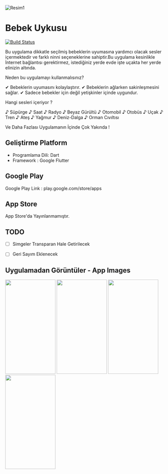 ![Resim1](https://i.ibb.co/LQjFLjf/Ba-l-ks-z-1.png)

# Bebek Uykusu
 [![Build Status](https://travis-ci.org/klaycarda/babySleepSound.svg?branch=master)](https://travis-ci.org/klaycarda/babySleepSound)

Bu uygulama dikkatle seçilmiş bebeklerin uyumasına yardımcı olacak sesler içermektedir ve farklı ninni seçeneklerine sahiptir.Bu uygulama kesinlikle İnternet bağlantısı gerektirmez, istediğiniz yerde evde işte uçakta her yerde elinizin altında.

Neden bu uygulamayı kullanmalısınız?

✔ Bebeklerin uyumasını kolaylaştırır.
✔ Bebeklerin ağlarken sakinleşmesini sağlar.
✔ Sadece bebekler için değil yetişkinler içinde uygundur.

Hangi sesleri içeriyor ?

♪ Süpürge ♪ Saat ♪ Radyo ♪ Beyaz Gürültü ♪ Otomobil ♪ Otobüs ♪ Uçak ♪ Tren ♪ Ateş ♪ Yağmur ♪ Deniz-Dalga ♪ Orman Cıvıltısı

Ve Daha Fazlası Uygulamanın İçinde Çok Yakında !

## Geliştirme Platform
-  Programlama Dili: Dart <br />
-  Framework : Google Flutter <br />

## Google Play

Google Play Link : play.google.com/store/apps

## App Store

App Store'da Yayınlanmamıştır.<br />

## TODO
-  [ ] Simgeler Transparan Hale Getirilecek
-  [ ] Geri Sayım Eklenecek




## Uygulamadan Görüntüler - App Images
<img src="https://i.ibb.co/MDjSrv9/IMG-20200521-171013.jpg"
	width="160" height="300" />  <img src="https://i.ibb.co/QH0W824/IMG-20200521-171030.jpg" 
	 width="160" height="300" /> 
	 <img src="https://i.ibb.co/z7DdgrL/IMG-20200521-171040.jpg" 
	 width="160" height="300" />  <img src="https://i.ibb.co/Kw9rVH7/IMG-20200521-171051.jpg" width="160" height="300" />
